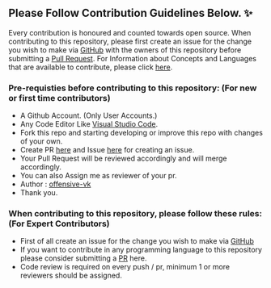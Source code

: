 ## Please Follow Contribution Guidelines Below. ✨
Every contribution is honoured and counted towards open source.
When contributing to this repository, please first create an issue for the change you wish to make via [GitHub](https://github.com/offensive-vk/UntilEverything/issues) with the owners of this repository before submitting a [Pull Request](https://github.com/offensive-vk/UntilEverything/pulls).
For Information about Concepts and Languages that are available to contribute, please click [here](https://github.com/offensive-vk/UntilEverything/blob/master/README.md).

### Pre-requisties before contributing to this repository: (For new or first time contributors)
- A Github Account. (Only User Accounts.) 
- Any Code Editor Like [Visual Studio Code](https://code.visualstudio.com/download).
- Fork this repo and starting developing or improve this repo with changes of your own.
- Create PR [here](https://github.com/UntilEverything/pulls) and Issue [here](https://github.com/offensive-vk/UntilEverything/issues) for creating an issue.
- Your Pull Request will be reviewed accordingly and will merge accordingly.
- You can also Assign me as reviewer of your pr.
- Author : [offensive-vk](https://github.com/offensive-vk/)
- Thank you.

### When contributing to this repository, please follow these rules: (For Expert Contributors)
- First of all create an issue for the change you wish to make via [GitHub](https://github.com/offensive-vk/UntilEverything/issues)
- If you want to contribute in any programming language to this repository please consider submitting a [PR](https://github.com/offensive-vk/UntilEverything/pulls) here.
- Code review is required on every push / pr, minimum 1 or more reviewers should be assigned.
